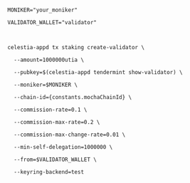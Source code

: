 <pre><code>
MONIKER="your_moniker" <br/>
VALIDATOR_WALLET="validator" <br/>
<br/>
celestia-appd tx staking create-validator \ <br/>
&nbsp; --amount=1000000utia \ <br/>
&nbsp; --pubkey=$(celestia-appd tendermint show-validator) \ <br/>
&nbsp; --moniker=$MONIKER \ <br/>
&nbsp; --chain-id={constants.mochaChainId} \ <br/>
&nbsp; --commission-rate=0.1 \ <br/>
&nbsp; --commission-max-rate=0.2 \ <br/>
&nbsp; --commission-max-change-rate=0.01 \ <br/>
&nbsp; --min-self-delegation=1000000 \ <br/>
&nbsp; --from=$VALIDATOR_WALLET \ <br/>
&nbsp; --keyring-backend=test
</code></pre>
